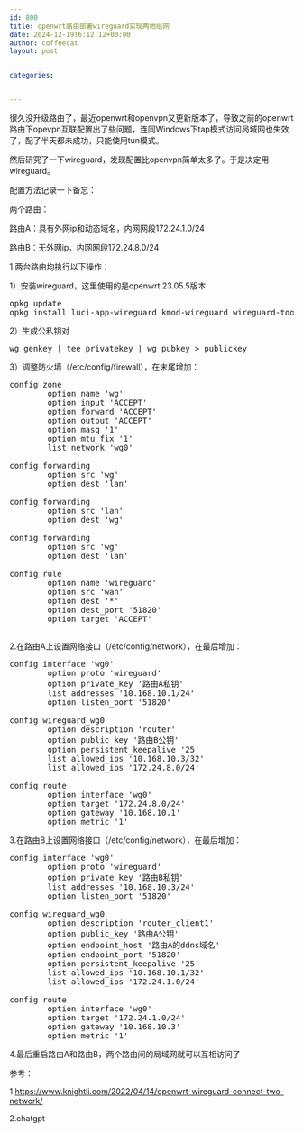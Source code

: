 ```yaml
---
id: 800
title: openwrt路由部署wireguard实现两地组网
date: 2024-12-19T6:12:12+00:00
author: coffeecat
layout: post


categories:


---
```

很久没升级路由了，最近openwrt和openvpn又更新版本了，导致之前的openwrt路由下opevpn互联配置出了些问题，连同Windows下tap模式访问局域网也失效了，配了半天都未成功，只能使用tun模式。

然后研究了一下wireguard，发现配置比openvpn简单太多了。于是决定用wireguard。

配置方法记录一下备忘：

两个路由：

路由A：具有外网ip和动态域名，内网网段172.24.1.0/24

路由B：无外网ip，内网网段172.24.8.0/24

1.两台路由均执行以下操作：

1）安装wireguard，这里使用的是openwrt 23.05.5版本
<pre lang="bash" line="0"  colla="+">
opkg update
opkg install luci-app-wireguard kmod-wireguard wireguard-tools
</pre>

2）生成公私钥对
<pre lang="bash" line="0"  colla="+">
wg genkey | tee privatekey | wg pubkey > publickey
</pre>

3）调整防火墙（/etc/config/firewall），在末尾增加：
<pre lang="bash" line="0"  colla="+">
config zone
        option name 'wg'
        option input 'ACCEPT'
        option forward 'ACCEPT'
        option output 'ACCEPT'
        option masq '1'
        option mtu_fix '1'
        list network 'wg0'

config forwarding
        option src 'wg'
        option dest 'lan'

config forwarding
        option src 'lan'
        option dest 'wg'

config forwarding
        option src 'wg'
        option dest 'lan'

config rule
        option name 'wireguard'
        option src 'wan'
        option dest '*'
        option dest_port '51820'
        option target 'ACCEPT'

</pre>

2.在路由A上设置网络接口（/etc/config/network），在最后增加：
<pre lang="bash" line="0"  colla="+">
config interface 'wg0'
        option proto 'wireguard'
        option private_key '路由A私钥'
        list addresses '10.168.10.1/24'
        option listen_port '51820'

config wireguard_wg0
        option description 'router'
        option public_key '路由B公钥'
        option persistent_keepalive '25'
        list allowed_ips '10.168.10.3/32'
        list allowed_ips '172.24.8.0/24'

config route
        option interface 'wg0'
        option target '172.24.8.0/24'
        option gateway '10.168.10.1'
        option metric '1'
</pre>

3.在路由B上设置网络接口（/etc/config/network），在最后增加：
<pre lang="bash" line="0"  colla="+">
config interface 'wg0'
        option proto 'wireguard'
        option private_key '路由B私钥'
        list addresses '10.168.10.3/24'
        option listen_port '51820'

config wireguard_wg0
        option description 'router_client1'
        option public_key '路由A公钥'
        option endpoint_host '路由A的ddns域名'
        option endpoint_port '51820'
        option persistent_keepalive '25'
        list allowed_ips '10.168.10.1/32'
        list allowed_ips '172.24.1.0/24'

config route
        option interface 'wg0'
        option target '172.24.1.0/24'
        option gateway '10.168.10.3'
        option metric '1'
</pre>

4.最后重启路由A和路由B，两个路由间的局域网就可以互相访问了

参考：

1.https://www.knightli.com/2022/04/14/openwrt-wireguard-connect-two-network/

2.chatgpt

